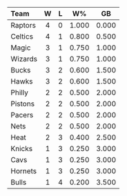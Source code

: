 | Team                             |  W  |  L  |  W%   |  GB   |
|:---------------------------------|:---:|:---:|:-----:|:-----:|
| [](/r/torontoraptors) Raptors    |  4  |  0  | 1.000 | 0.000 |
| [](/r/bostonceltics) Celtics     |  4  |  1  | 0.800 | 0.500 |
| [](/r/orlandomagic) Magic        |  3  |  1  | 0.750 | 1.000 |
| [](/r/washingtonwizards) Wizards |  3  |  1  | 0.750 | 1.000 |
| [](/r/mkebucks) Bucks            |  3  |  2  | 0.600 | 1.500 |
| [](/r/atlantahawks) Hawks        |  3  |  2  | 0.600 | 1.500 |
| [](/r/sixers) Philly             |  2  |  2  | 0.500 | 2.000 |
| [](/r/detroitpistons) Pistons    |  2  |  2  | 0.500 | 2.000 |
| [](/r/pacers) Pacers             |  2  |  2  | 0.500 | 2.000 |
| [](/r/gonets) Nets               |  2  |  2  | 0.500 | 2.000 |
| [](/r/heat) Heat                 |  2  |  3  | 0.400 | 2.500 |
| [](/r/nyknicks) Knicks           |  1  |  3  | 0.250 | 3.000 |
| [](/r/clevelandcavs) Cavs        |  1  |  3  | 0.250 | 3.000 |
| [](/r/charlottehornets) Hornets  |  1  |  3  | 0.250 | 3.000 |
| [](/r/chicagobulls) Bulls        |  1  |  4  | 0.200 | 3.500 |